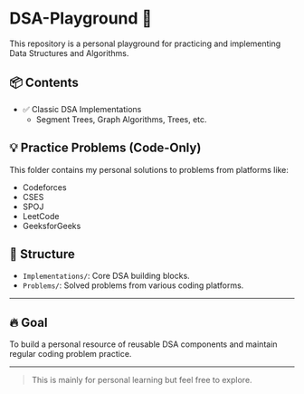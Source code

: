 # DSA-Playground 🚀

This repository is a personal playground for practicing and implementing Data Structures and Algorithms.

## 📦 Contents

- ✅ Classic DSA Implementations
    - Segment Trees, Graph Algorithms, Trees, etc.
  
## 💡 Practice Problems (Code-Only)
This folder contains my personal solutions to problems from platforms like:

- Codeforces
- CSES
- SPOJ
- LeetCode
- GeeksforGeeks

## 📁 Structure

- `Implementations/`: Core DSA building blocks.
- `Problems/`: Solved problems from various coding platforms.

---

## 🔥 Goal

To build a personal resource of reusable DSA components and maintain regular coding problem practice.

---

> This is mainly for personal learning but feel free to explore.
